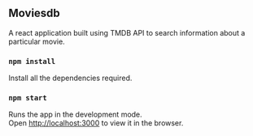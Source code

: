 

## Moviesdb

A react application built using TMDB API to search information about a particular movie.

### `npm install`
Install all the dependencies required.

### `npm start`

Runs the app in the development mode.<br />
Open [http://localhost:3000](http://localhost:3000) to view it in the browser.


